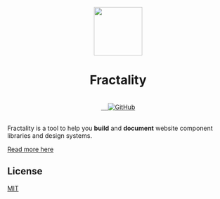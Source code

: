 <!-- markdownlint-disable MD033 MD041 -->
<p align=center>
  <a href="https://fractal.build/" align=center>
    <img
        src="https://d33wubrfki0l68.cloudfront.net/5d2e88eb1e2b69f3f8b3a3372b6e4b3b4f095130/2159b/hero.png"
        alt=""
        width="110px">
  </a>
  <h1 align="center">Fractality</h1>
</p>

<br />
<div align="center">
  <!-- Github Actions -->
  <a href="https://github.com/sitepark/fractality/actions/workflows/test.yml" title="Build status">
    <img src="https://github.com/sitepark/fractality/actions/workflows/test.yml/badge.svg" alt="">
  </a>
  <!-- NPM Version -->
  <a href="https://www.npmjs.com/package/@fractality/fractality" title="Current version">
    <img src="https://img.shields.io/npm/v/@fractality/fractality.svg" alt="">
  </a>
  <!-- Discord -->
  <a href="https://discord.gg/vuRz4Yx" title="Chat with us on Discord">
    <img src="https://img.shields.io/badge/discord-join-7289DA" alt="">
  </a>
  <!-- NPM Downloads -->
  <a href="https://www.npmjs.com/package/@fractality/fractality" title="NPM monthly downloads">
    <img src="https://img.shields.io/npm/dm/@fractality/fractality" alt="">
  </a>
  <!-- License -->
  <a href="https://github.com/sitepark/fractality/blob/main/LICENSE" title="MIT license">
    <img alt="GitHub" src="https://img.shields.io/github/license/sitepark/fractality">
  </a>
</div>

<br />

Fractality is a tool to help you **build** and **document** website component libraries and design systems.

[Read more here](https://github.com/sitepark/fractality#readme)

## License

[MIT](https://github.com/sitepark/fractality/blob/main/LICENSE)
